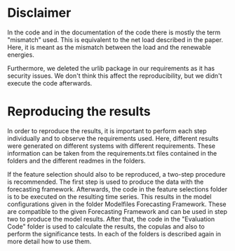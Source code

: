 # Disclaimer

In the code and in the documentation of the code there is mostly the term "mismatch" used. This is equivalent to the
net load described in the paper. Here, it is meant as the mismatch between the load and the renewable energies.

Furthermore, we deleted the urlib package in our requirements as it has security issues.
We don't think this affect the reproducibility, but we didn't execute the code afterwards.

# Reproducing the results

In order to reproduce the results, it is important to perform each step individually and to observe the requirements
used. Here, different results were generated on different systems with different requirements. These information can be taken from
the requirements.txt files contained in the folders and the different readmes in the folders.

If the feature selection should also to be reproduced, a two-step procedure is recommended. The first step is used to
produce the data with the forecasting framework. Afterwards, the code in the feature selections folder is to be executed
on the resulting time series. This results in the model configurations given in the folder Modelfiles Forecasting
Framework. These are compatible to the given Forecasting Framework and can be used in step two to produce the model
results.
After that, the code in the "Evaluation Code" folder is used to calculate the results, the copulas and also to perform
the significance tests. In each of the folders is described again in more detail how to use them.